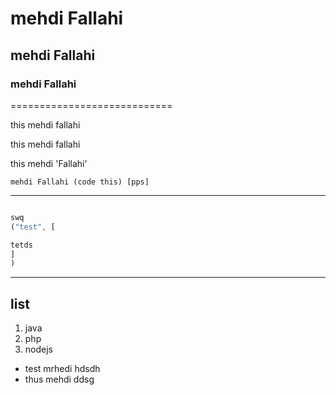 # mehdi Fallahi
## mehdi Fallahi
### mehdi Fallahi
============================
<p>this mehdi fallahi</p>
<p>this mehdi fallahi</p>
this mehdi 'Fallahi'

```
mehdi Fallahi (code this) [pps]

```

---------------

```javascript

swq 
("test", [

tetds
]
)

```
------------------------

## list


1. java
2. php
3. nodejs

- test mrhedi hdsdh 
 - thus mehdi ddsg 

